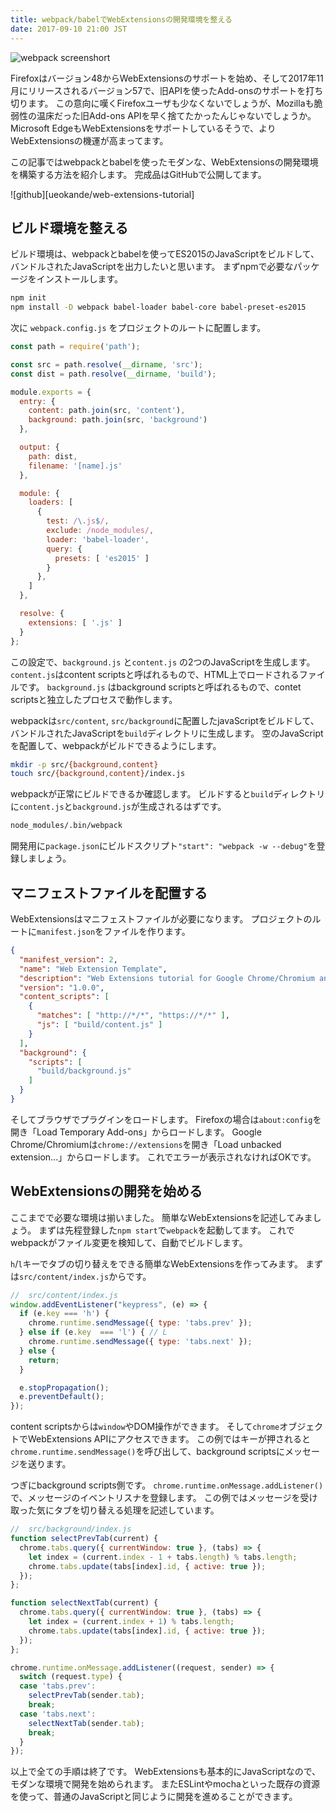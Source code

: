 ```yaml
---
title: webpack/babelでWebExtensionsの開発環境を整える
date: 2017-09-10 21:00 JST
---
```


![webpack screenshort](webpack.png)

Firefoxはバージョン48からWebExtensionsのサポートを始め、そして2017年11月にリリースされるバージョン57で、旧APIを使ったAdd-onsのサポートを打ち切ります。
この意向に嘆くFirefoxユーザも少なくないでしょうが、Mozillaも脆弱性の温床だった旧Add-ons APIを早く捨てたかったんじゃないでしょうか。
Microsoft EdgeもWebExtensionsをサポートしているそうで、よりWebExtensionsの機運が高まってます。

この記事ではwebpackとbabelを使ったモダンな、WebExtensionsの開発環境を構築する方法を紹介します。
完成品はGitHubで公開してます。

![github][ueokande/web-extensions-tutorial]


ビルド環境を整える
------------------

ビルド環境は、webpackとbabelを使ってES2015のJavaScriptをビルドして、バンドルされたJavaScriptを出力したいと思います。
まずnpmで必要なパッケージをインストールします。

```sh
npm init
npm install -D webpack babel-loader babel-core babel-preset-es2015
```

次に `webpack.config.js` をプロジェクトのルートに配置します。

```javascript
const path = require('path');

const src = path.resolve(__dirname, 'src');
const dist = path.resolve(__dirname, 'build');

module.exports = {
  entry: {
    content: path.join(src, 'content'),
    background: path.join(src, 'background')
  },

  output: {
    path: dist,
    filename: '[name].js'
  },

  module: {
    loaders: [
      {
        test: /\.js$/,
        exclude: /node_modules/,
        loader: 'babel-loader',
        query: {
          presets: [ 'es2015' ]
        }
      },
    ]
  },

  resolve: {
    extensions: [ '.js' ]
  }
};
```

この設定で、`background.js` と`content.js` の2つのJavaScriptを生成します。
`content.js`はcontent scriptsと呼ばれるもので、HTML上でロードされるファイルです。
`background.js` はbackground scriptsと呼ばれるもので、contet scriptsと独立したプロセスで動作します。

webpackは`src/content`, `src/background`に配置したjavaScriptをビルドして、バンドルされたJavaScriptを`build`ディレクトリに生成します。
空のJavaScriptを配置して、webpackがビルドできるようにします。

```sh
mkdir -p src/{background,content}
touch src/{background,content}/index.js
```

webpackが正常にビルドできるか確認します。
ビルドすると`build`ディレクトリに`content.js`と`background.js`が生成されるはずです。

```sh
node_modules/.bin/webpack
```

開発用に`package.json`にビルドスクリプト`"start": "webpack -w --debug"`を登録しましょう。

マニフェストファイルを配置する
------------------------------

WebExtensionsはマニフェストファイルが必要になります。
プロジェクトのルートに`manifest.json`をファイルを作ります。

```json
{
  "manifest_version": 2,
  "name": "Web Extension Template",
  "description": "Web Extensions tutorial for Google Chrome/Chromium and Firefox.",
  "version": "1.0.0",
  "content_scripts": [
    {
      "matches": [ "http://*/*", "https://*/*" ],
      "js": [ "build/content.js" ]
    }
  ],
  "background": {
    "scripts": [
      "build/background.js"
    ]
  }
}
```

そしてブラウザでプラグインをロードします。
Firefoxの場合は`about:config`を開き「Load Temporary Add-ons」からロードします。
Google Chrome/Chromiumは`chrome://extensions`を開き「Load unbacked extension...」からロードします。
これでエラーが表示されなければOKです。

WebExtensionsの開発を始める
---------------------------

ここまでで必要な環境は揃いました。
簡単なWebExtensionsを記述してみましょう。
まずは先程登録した`npm start`で`webpack`を起動してます。
これでwebpackがファイル変更を検知して、自動でビルドします。

`h`/`l`キーでタブの切り替えをできる簡単なWebExtensionsを作ってみます。
まずは`src/content/index.js`からです。

```javascript
//  src/content/index.js
window.addEventListener("keypress", (e) => {
  if (e.key === 'h') {
    chrome.runtime.sendMessage({ type: 'tabs.prev' });
  } else if (e.key  === 'l') { // L
    chrome.runtime.sendMessage({ type: 'tabs.next' });
  } else {
    return;
  }

  e.stopPropagation();
  e.preventDefault();
});
```

content scriptsからは`window`やDOM操作ができます。
そして`chrome`オブジェクトでWebExtensions APIにアクセスできます。
この例ではキーが押されると`chrome.runtime.sendMessage()`を呼び出して、background scriptsにメッセージを送ります。

つぎにbackground scripts側です。
`chrome.runtime.onMessage.addListener()`で、メッセージのイベントリスナを登録します。
この例ではメッセージを受け取った気にタブを切り替える処理を記述しています。

```javascript
//  src/background/index.js
function selectPrevTab(current) {
  chrome.tabs.query({ currentWindow: true }, (tabs) => {
    let index = (current.index - 1 + tabs.length) % tabs.length;
    chrome.tabs.update(tabs[index].id, { active: true });
  });
};

function selectNextTab(current) {
  chrome.tabs.query({ currentWindow: true }, (tabs) => {
    let index = (current.index + 1) % tabs.length;
    chrome.tabs.update(tabs[index].id, { active: true });
  });
};

chrome.runtime.onMessage.addListener((request, sender) => {
  switch (request.type) {
  case 'tabs.prev':
    selectPrevTab(sender.tab);
    break;
  case 'tabs.next':
    selectNextTab(sender.tab);
    break;
  }
});
```

以上で全ての手順は終了です。
WebExtensionsも基本的にJavaScriptなので、モダンな環境で開発を始められます。
またESLintやmochaといった既存の資源を使って、普通のJavaScriptと同じように開発を進めることができます。
